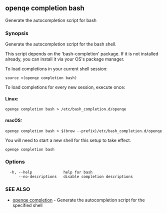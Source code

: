 ## openqe completion bash

Generate the autocompletion script for bash

### Synopsis

Generate the autocompletion script for the bash shell.

This script depends on the 'bash-completion' package.
If it is not installed already, you can install it via your OS's package manager.

To load completions in your current shell session:

	source <(openqe completion bash)

To load completions for every new session, execute once:

#### Linux:

	openqe completion bash > /etc/bash_completion.d/openqe

#### macOS:

	openqe completion bash > $(brew --prefix)/etc/bash_completion.d/openqe

You will need to start a new shell for this setup to take effect.


```
openqe completion bash
```

### Options

```
  -h, --help              help for bash
      --no-descriptions   disable completion descriptions
```

### SEE ALSO

* [openqe completion](openqe_completion.md)	 - Generate the autocompletion script for the specified shell

